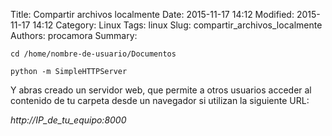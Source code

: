 Title: Compartir archivos localmente
Date: 2015-11-17 14:12
Modified: 2015-11-17 14:12
Category: Linux
Tags: linux
Slug: compartir_archivos_localmente
Authors: procamora
Summary:

`cd /home/nombre-de-usuario/Documentos`

`python -m SimpleHTTPServer`

Y abras creado un servidor web, que permite a otros usuarios acceder al contenido de tu carpeta desde un navegador si utilizan la siguiente URL:

*http://IP_de_tu_equipo:8000*
